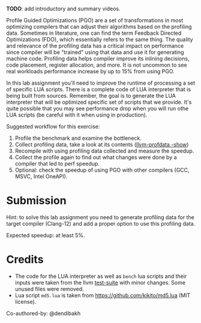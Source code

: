 **TODO**: add introductory and summary videos.

Profile Guided Optimizations (PGO) are a set of transformations in most optimizing compilers that can adjust their algorithms based on the profiling data. Sometimes in literature, one can find the term Feedback Directed Optimizations (FDO), which essentially refers to the same thing. The quality and relevance of the profiling data has a critical impact on performance since compiler will be "trained" using that data and use it for generating machine code. Profiling data helps compiler improve its inlining decisions, code placement, register allocation, and more. It is not uncommon to see real workloads performance increase by up to 15% from using PGO.

In this lab assignment you'll need to improve the runtime of processing a set of specific LUA scripts. There is a complete code of LUA interpreter that is being built from sources. Remember, the goal is to generate the LUA interpreter that will be optimized specific set of scripts that we provide. It's quite possible that you may see performance drop when you will run othe LUA scripts (be careful with it when using in production).

Suggested workflow for this exercise:
1. Profile the benchmark and examine the bottleneck.
2. Collect profiling data, take a look at its contents ([llvm-profdata -show](https://llvm.org/docs/CommandGuide/llvm-profdata.html#profdata-show))
3. Recompile with using profiling data collected and measure the speedup.
4. Collect the profile again to find out what changes were done by a compiler that led to perf speedup.
5. Optional: check the speedup of using PGO with other compilers (GCC, MSVC, Intel OneAPI).

# Submission

Hint: to solve this lab assignment you need to generate profiling data for the target compiler (Clang-12) and add a proper option to use this profiling data.

Expected speedup: at least 5%.

# Credits

- The code for the LUA interpreter as well as `bench` lua scripts and their inputs were taken from the llvm [test-suite](https://github.com/llvm/llvm-test-suite/tree/main/MultiSource/Applications/lua) with minor changes. Some unused files were removed.
- Lua script `md5.lua` is taken from https://github.com/kikito/md5.lua (MIT license).

Co-authored-by: @dendibakh